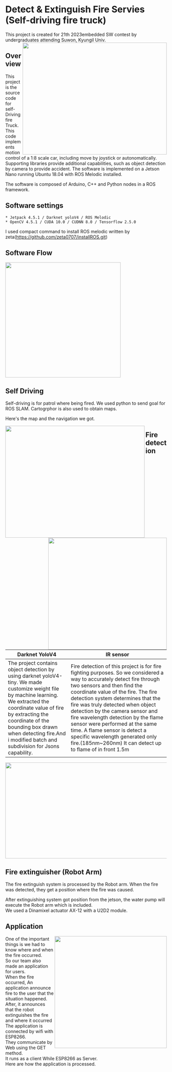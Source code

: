 # Detect & Extinguish Fire Servies (Self-driving fire truck)

This project is created for 21th 2023embedded SW contest by undergraduates attending Suwon, Kyungil Univ. 
<img src = https://github.com/gonglini/Embedded_sw_contest_2023/assets/65767592/36d6ebdd-c0c3-4b90-a59a-4096cc5b802d.jpeg width="450" height="350" align="right">


## Overview
This project is the source code for self-Driving fire Truck. This code implements motion control of a 1:8 scale car, including move by joystick or autonomatically. Supporting libraries provide additional capabilities, such as object detection by camera to provide accident. The software is implemented on a Jetson Nano running Ubuntu 18.04 with ROS Melodic installed.

The software is composed of Arduino, C++ and Python nodes in a ROS framework.


## Software settings
```
* Jetpack 4.5.1 / Darknet yoloV4 / ROS Melodic
* OpenCV 4.5.1 / CUDA 10.0 / CUDNN 8.0 / Tensorflow 2.5.0
```
I used compact command to install ROS melodic written by zeta(https://github.com/zeta0707/installROS.git)

## Software Flow
  <img src = https://github.com/gonglini/Embedded_sw_contest_2023/assets/65767592/531eb7bb-9086-449d-bdcc-fade2fef8485.jpg  height="360" >

## Self Driving

Self-driving is for patrol where being fired. We used python to send goal for ROS SLAM. Cartogrphor is also used to obtain maps.

Here's the map and the navigation we got.

  <img src = https://user-images.githubusercontent.com/65767592/235427299-fb32638c-17a3-4ed7-bec6-ed2805b5473b.gif  width="435" height="350"  align="left">
  <img src = https://user-images.githubusercontent.com/65767592/235427736-1006aaee-7dc9-47ca-af52-d081794774f0.jpg   width="370" height="350" align="right">
    
    
## Fire detection  

|  Darknet YoloV4  | IR sensor  |
|---|---|
|The project contains object detection by using darknet yoloV4-tiny. We made customize weight file by machine learning.  We extracted the coordinate value of fire by extracting the coordinate of the bounding box drawn when detecting fire.And i modified batch and subdivision for Jsons capability.   |  Fire detection of this project is for fire fighting purposes.  So we considered a way to accurately detect fire through two sensors and then find the coordinate value of the fire.  The fire detection system determines that the fire was truly detected when object detection by the camera sensor and fire wavelength detection by the flame sensor were performed at the same time.  A flame sensor is detect a specific wavelength generated only fire.(185nm~260nm) It can detect up to flame of in front 1.5m |

<p align="center"><img src = https://github.com/gonglini/Embedded_sw_contest_2023/assets/65767592/15f0531c-172c-4d51-a259-3555f71480d0.gif width="700" height="300"  ></p>    

## Fire extinguisher (Robot Arm)
The fire extinguish system is processed by the Robot arm. When the fire was detected, they get a position where the fire was caused.    

After extinguishing system got position from the jetson, the water pump  will execute the Robot arm which is included.    
We used a Dinamixel actuator AX-12 with a U2D2 module.
 
    
## Application

  <img src = https://github.com/gonglini/Embedded_sw_contest_2023/assets/65767592/98005e97-6d1a-4589-a7d7-dc19c0718fd5.gif  width="350" height="350"  align="right">

One of the important things is we had to know where and when the fire occurred.  
So our team also made an application for users.   
When the fire occurred, An application announce fire to the user that the situation happened.   
After, it announces that the robot extinguishes the fire and where it occurred The application is connected by wifi with ESP8266.    
They communicate by Web using the GET method.    
It runs as a client While ESP8266 as Server.    
Here are how the application is processed.    
